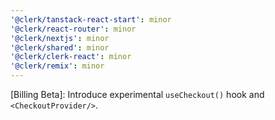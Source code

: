 ```yaml
---
'@clerk/tanstack-react-start': minor
'@clerk/react-router': minor
'@clerk/nextjs': minor
'@clerk/shared': minor
'@clerk/clerk-react': minor
'@clerk/remix': minor
---
```


[Billing Beta]: Introduce experimental `useCheckout()` hook and `<CheckoutProvider/>`.
